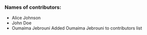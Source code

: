 ### Names of contributors:
- Alice Johnson
- John Doe
- Oumaima Jebrouni
Added Oumaima Jebrouni to contributors list
